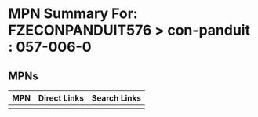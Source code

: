 



# MPN Summary For: FZECONPANDUIT576 > con-panduit : 057-006-0

## MPNs
  

|MPN|Direct Links|Search Links|
| :--- | :--- | :--- |
||||
